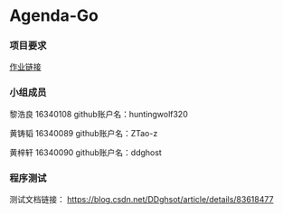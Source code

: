 # Agenda-Go

### 项目要求
 [作业链接](https://pmlpml.github.io/ServiceComputingOnCloud/ex-cli-agenda#41-%E9%9C%80%E6%B1%82%E6%8F%8F%E8%BF%B0)

### 小组成员
黎浩良 16340108 github账户名：huntingwolf320

黄铸韬 16340089 github账户名：ZTao-z

黄梓轩 16340090 github账户名：ddghost


### 程序测试
测试文档链接：
https://blog.csdn.net/DDghsot/article/details/83618477
